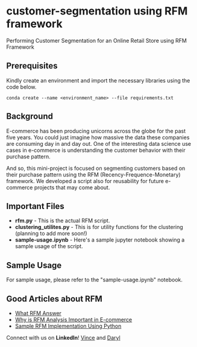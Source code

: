 # customer-segmentation using RFM framework
Performing Customer Segmentation for an Online Retail Store using RFM Framework

## Prerequisites

Kindly create an environment and import the necessary libraries using the code below.

` conda create --name <environment_name> --file requirements.txt `

## Background
E-commerce has been producing unicorns across the globe for the past five years. You could just imagine how massive the data these companies are consuming day in and day out. One of the interesting data science use cases in e-commerce is understanding the customer behavior with their purchase pattern. 

And so, this mini-project is focused on segmenting customers based on their purchase pattern using the RFM (Recency-Frequence-Monetary) framework. We developed a script also for reusability for future e-commerce projects that may come about.

## Important Files
- **rfm.py** - This is the actual RFM script.
- **clustering_utilites.py** - This is for utility functions for the clustering (planning to add more soon!)
- **sample-usage.ipynb** - Here's a sample jupyter notebook showing a sample usage of the script.

## Sample Usage

For sample usage, please refer to the "sample-usage.ipynb" notebook.


## Good Articles about RFM
- [What RFM Answer](https://www.putler.com/rfm-analysis/)
- [Why is RFM Analysis Important in E-commerce](https://postfunnel.com/rfm-analysis-important-e-commerce/)
- [Sample RFM Implementation Using Python](https://towardsdatascience.com/find-your-best-customers-with-customer-segmentation-in-python-61d602f9eee6)



Connect with us on **LinkedIn**! [Vince](https://www.linkedin.com/in/joseph-vince-vertulfo-65bb6a102/) and [Daryl](https://www.linkedin.com/in/daryl-tang-a4b07315a/)
